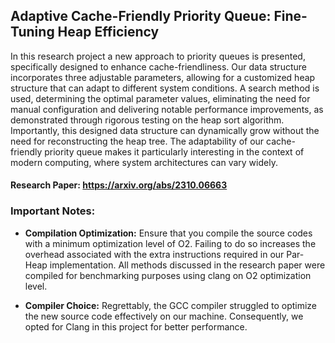 ## Adaptive Cache-Friendly Priority Queue: Fine-Tuning Heap Efficiency
In this research project a new approach to priority queues is presented, specifically designed to enhance cache-friendliness. Our data structure incorporates three adjustable parameters, allowing for a customized heap structure that can adapt to different system conditions. A search method is used, determining the optimal parameter values, eliminating the need for manual configuration and delivering notable performance improvements, as demonstrated through rigorous testing on the heap sort algorithm. Importantly, this designed data structure can dynamically grow without the need for reconstructing the heap tree. The adaptability of our cache-friendly priority queue makes it particularly interesting in the context of modern computing, where system architectures can vary widely.

#### **Research Paper:** https://arxiv.org/abs/2310.06663

### Important Notes:
- **Compilation Optimization:** Ensure that you compile the source codes with a minimum optimization level of O2. Failing to do so increases the overhead associated with the extra instructions required in our Par-Heap implementation. All methods discussed in the research paper were compiled for benchmarking purposes using clang on O2 optimization level.

- **Compiler Choice:** Regrettably, the GCC compiler struggled to optimize the new source code effectively on our machine. Consequently, we opted for Clang in this project for better performance.

